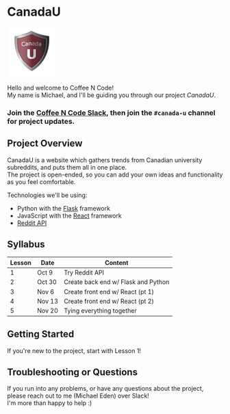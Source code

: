 # CanadaU
![CanadaU Logo](assets/logo.png "CanadaU")

Hello and welcome to Coffee N Code!
<br>
My name is Michael, and I'll be guiding you through our project <i>CanadaU</i>.
<br>

### Join the [Coffee N Code Slack](https://bit.ly/uwcoffeencodeslack), then join the `#canada-u` channel for project updates.

## Project Overview

CanadaU is a website which gathers trends from Canadian university subreddits, and puts them all in one place.
<br>
The project is open-ended, so you can add your own ideas and functionality as you feel comfortable.

Technologies we'll be using:
- Python with the [Flask](https://palletsprojects.com/p/flask/) framework
- JavaScript with the [React](https://reactjs.org) framework
- [Reddit API](https://www.reddit.com/dev/api/)

## Syllabus

| Lesson | Date   | Content                               |
|--------|--------|---------------------------------------|
| 1      | Oct 9  | Try Reddit API                        |
| 2      | Oct 30 | Create back end w/ Flask and Python   |
| 3      | Nov 6  | Create front end w/ React (pt 1)      |
| 4      | Nov 13 | Create front end w/ React (pt 2)      |
| 5      | Nov 20 | Tying everything together             |

## Getting Started

If you're new to the project, start with Lesson 1!

## Troubleshooting or Questions

If you run into any problems, or have any questions about the project, please reach out to me (Michael Eden) over Slack!
<br>
I'm more than happy to help :) 
